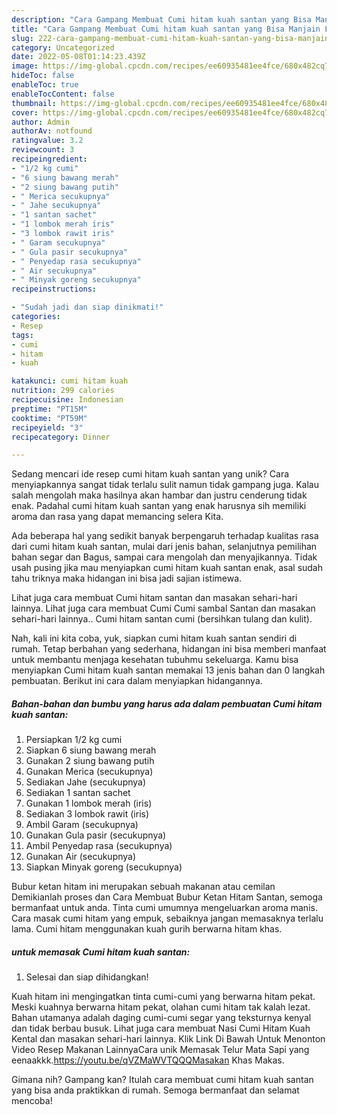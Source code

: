 ```yaml
---
description: "Cara Gampang Membuat Cumi hitam kuah santan yang Bisa Manjain Lidah"
title: "Cara Gampang Membuat Cumi hitam kuah santan yang Bisa Manjain Lidah"
slug: 222-cara-gampang-membuat-cumi-hitam-kuah-santan-yang-bisa-manjain-lidah
category: Uncategorized
date: 2022-05-08T01:14:23.439Z
image: https://img-global.cpcdn.com/recipes/ee60935481ee4fce/680x482cq70/cumi-hitam-kuah-santan-foto-resep-utama.jpg
hideToc: false
enableToc: true
enableTocContent: false
thumbnail: https://img-global.cpcdn.com/recipes/ee60935481ee4fce/680x482cq70/cumi-hitam-kuah-santan-foto-resep-utama.jpg
cover: https://img-global.cpcdn.com/recipes/ee60935481ee4fce/680x482cq70/cumi-hitam-kuah-santan-foto-resep-utama.jpg
author: Admin
authorAv: notfound
ratingvalue: 3.2
reviewcount: 3
recipeingredient:
- "1/2 kg cumi"
- "6 siung bawang merah"
- "2 siung bawang putih"
- " Merica secukupnya"
- " Jahe secukupnya"
- "1 santan sachet"
- "1 lombok merah iris"
- "3 lombok rawit iris"
- " Garam secukupnya"
- " Gula pasir secukupnya"
- " Penyedap rasa secukupnya"
- " Air secukupnya"
- " Minyak goreng secukupnya"
recipeinstructions:

- "Sudah jadi dan siap dinikmati!"
categories:
- Resep
tags:
- cumi
- hitam
- kuah

katakunci: cumi hitam kuah 
nutrition: 299 calories
recipecuisine: Indonesian
preptime: "PT15M"
cooktime: "PT59M"
recipeyield: "3"
recipecategory: Dinner

---
```





Sedang mencari ide resep cumi hitam kuah santan yang unik? Cara menyiapkannya sangat tidak terlalu sulit namun tidak gampang juga. Kalau salah mengolah maka hasilnya akan hambar dan justru cenderung tidak enak. Padahal cumi hitam kuah santan yang enak harusnya sih memiliki aroma dan rasa yang dapat memancing selera Kita.





Ada beberapa hal yang sedikit banyak berpengaruh terhadap kualitas rasa dari cumi hitam kuah santan, mulai dari jenis bahan, selanjutnya pemilihan bahan segar dan Bagus, sampai cara mengolah dan menyajikannya. Tidak usah pusing jika mau menyiapkan cumi hitam kuah santan enak,      asal sudah tahu triknya maka hidangan ini bisa jadi sajian istimewa.














Lihat juga cara membuat Cumi hitam santan dan masakan sehari-hari lainnya. Lihat juga cara membuat Cumi Cumi sambal Santan dan masakan sehari-hari lainnya.. Cumi hitam santan cumi (bersihkan tulang dan kulit).






Nah, kali ini kita coba, yuk, siapkan cumi hitam kuah santan sendiri di rumah. Tetap berbahan yang sederhana, hidangan ini bisa memberi manfaat untuk membantu menjaga kesehatan tubuhmu sekeluarga. Kamu bisa menyiapkan Cumi hitam kuah santan memakai 13 jenis bahan dan 0 langkah pembuatan. Berikut ini cara dalam menyiapkan hidangannya.

<!--inarticleads1-->

##### Bahan-bahan dan bumbu yang harus ada dalam pembuatan Cumi hitam kuah santan:

1. Persiapkan 1/2 kg cumi
1. Siapkan 6 siung bawang merah
1. Gunakan 2 siung bawang putih
1. Gunakan  Merica (secukupnya)
1. Sediakan  Jahe (secukupnya)
1. Sediakan 1 santan sachet
1. Gunakan 1 lombok merah (iris)
1. Sediakan 3 lombok rawit (iris)
1. Ambil  Garam (secukupnya)
1. Gunakan  Gula pasir (secukupnya)
1. Ambil  Penyedap rasa (secukupnya)
1. Gunakan  Air (secukupnya)
1. Siapkan  Minyak goreng (secukupnya)


Bubur ketan hitam ini merupakan sebuah makanan atau cemilan Demikianlah proses dan Cara Membuat Bubur Ketan Hitam Santan, semoga bermanfaat untuk anda. Tinta cumi umumnya mengeluarkan aroma manis. Cara masak cumi hitam yang empuk, sebaiknya jangan memasaknya terlalu lama. Cumi hitam menggunakan kuah gurih berwarna hitam khas. 

<!--inarticleads2-->

#####  untuk memasak Cumi hitam kuah santan:


1. Selesai dan siap dihidangkan!

Kuah hitam ini mengingatkan tinta cumi-cumi yang berwarna hitam pekat. Meski kuahnya berwarna hitam pekat, olahan cumi hitam tak kalah lezat. Bahan utamanya adalah daging cumi-cumi segar yang teksturnya kenyal dan tidak berbau busuk. Lihat juga cara membuat Nasi Cumi Hitam Kuah Kental dan masakan sehari-hari lainnya. Klik Link Di Bawah Untuk Menonton Video Resep Makanan LainnyaCara unik Memasak Telur Mata Sapi yang eenaakkk.https://youtu.be/qVZMaWVTQQQMasakan Khas Makas. 

Gimana nih? Gampang kan? Itulah cara membuat cumi hitam kuah santan yang bisa anda praktikkan di rumah. Semoga bermanfaat dan selamat mencoba!
